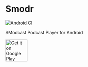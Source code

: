 # Smodr

[![Android CI](https://github.com/cascadiacollections/smodr/actions/workflows/android.yml/badge.svg)](https://github.com/cascadiacollections/smodr/actions/workflows/android.yml)

SModcast Podcast Player for Android

[<img src="https://play.google.com/intl/en_us/badges/images/generic/en_badge_web_generic.png"
      alt="Get it on Google Play"
      height="70">](https://play.google.com/store/apps/details?id=com.kevintcoughlin.smodr)
